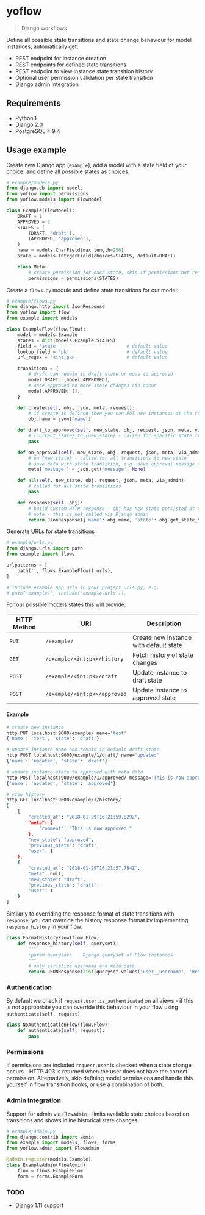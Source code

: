 # yoflow

> Django workflows

Define all possible state transitions and state change behaviour for model instances, automatically get:

* REST endpoint for instance creation
* REST endpoints for defined state transitions
* REST endpoint to view instance state transition history
* Optional user permission validation per state transition
* Django admin integration

## Requirements

* Python3
* Django 2.0
* PostgreSQL ≥ 9.4

## Usage example

Create new Django app (`example`), add a model with a state field of your choice, and define all possible states as choices.

```python
# example/models.py
from django.db import models
from yoflow import permissions
from yoflow.models import FlowModel

class Example(FlowModel):
    DRAFT = 1
    APPROVED = 2
    STATES = (
        (DRAFT, 'draft'),
        (APPROVED, 'approved'),
    )
    name = models.CharField(max_length=256)
    state = models.IntegerField(choices=STATES, default=DRAFT)

    class Meta:
        # create permission for each state, skip if permissions not required
        permissions = permissions(STATES)
```

Create a `flows.py` module and define state transitions for our model:

```python
# example/flows.py
from django.http import JsonResponse
from yoflow import flow
from example import models

class ExampleFlow(flow.Flow):
    model = models.Example
    states = dict(models.Example.STATES)
    field = 'state'                         # default value
    lookup_field = 'pk'                     # default value
    url_regex = '<int:pk>'                  # default value

    transitions = {
        # draft can remain in draft state or move to approved
        model.DRAFT: [model.APPROVED],
        # once approved no more state changes can occur
        model.APPROVED: [],
    }

    def create(self, obj, json, meta, request):
        # if create is defined then you can PUT new instances at the root URL
        obj.name = json['name']

    def draft_to_approved(self, new_state, obj, request, json, meta, via_admin):
        # {current_state}_to_{new_state} - called for specific state transition
        pass

    def on_approval(self, new_state, obj, request, json, meta, via_admin):
        # on_{new_state} - called for all transitions to new state
        # save data with state transition, e.g. save approval message from request
        meta['message'] = json.get('message', None)

    def all(self, new_state, obj, request, json, meta, via_admin):
        # called for all state transitions
        pass

    def response(self, obj):
        # build custom HTTP response - obj has new state persisted at this point
        # note - this is not called via Django admin
        return JsonResponse({'name': obj.name, 'state': obj.get_state_display()})
```

Generate URLs for state transitions

```python
# example/urls.py
from django.urls import path
from example import flows

urlpatterns = [
    path('', flows.ExampleFlow().urls),
]

# include example app urls in your project urls.py, e.g.
# path('example/', include('example.urls')),
```

For our possible models states this will provide:

| HTTP Method | URI                          | Description                            |
| ----------- | ---------------------------- | -------------------------------------- |
| `PUT`       | `/example/`                  | Create new instance with default state |
| `GET`       | `/example/<int:pk>/history`  | Fetch history of state changes         |
| `POST`      | `/example/<int:pk>/draft`    | Update instance to draft state         |
| `POST`      | `/example/<int:pk>/approved` | Update instance to approved state      |

#### Example

```sh
# create new instance
http PUT localhost:9000/example/ name='test'
{'name': 'test', 'state': 'draft'}

# update instance name and remain in default draft state
http POST localhost:9000/example/1/draft/ name='updated'
{'name': 'updated', 'state': 'draft'}

# update instance state to approved with meta data
http POST localhost:9000/example/1/approved/ message='This is now approved!'
{'name': 'updated', 'state': 'approved'}

# view history
http GET localhost:9000/example/1/history/
[
    {
        "created_at": "2018-01-29T16:21:59.829Z",
        "meta": {
            "comment": "This is now approved!"
        },
        "new_state": "approved",
        "previous_state": "draft",
        "user": 1
    },
    {
        "created_at": "2018-01-29T16:21:57.794Z",
        "meta": null,
        "new_state": "draft",
        "previous_state": "draft",
        "user": 1
    }
]
```

Similarly to overriding the response format of state transitions with `response`, you can override the history response format by implementing `response_history` in your flow.

```python
class FormatHistoryFlow(flow.Flow):
    def response_history(self, queryset):
        """
        :param queryset:    Django queryset of Flow instances
        """
        # only serialize username and meta data
        return JSONResponse(list(queryset.values('user__username', 'meta')), safe=False)
```

### Authentication

By default we check if `request.user.is_authenticated` on all views - if this is not appropriate you can override this behaviour in your flow using `authenticate(self, request)`.

```python
class NoAuthenticationFlow(flow.Flow):
    def authenticate(self, request):
        pass
```

### Permissions

If permissions are included `request.user` is checked when a state change occurs - HTTP 403 is returned when the user does not have the correct permission. Alternatively, skip defining model permissions and handle this yourself in flow transition hooks, or use a combination of both.

### Admin Integration

Support for admin via `FlowAdmin` - limits available state choices based on transitions and shows inline historical state changes.

```python
# example/admin.py
from django.contrib import admin
from example import models, flows, forms
from yoflow.admin import FlowAdmin

@admin.register(models.Example)
class ExampleAdmin(FlowAdmin):
    flow = flows.ExampleFlow
    form = forms.ExampleForm
```

### TODO
* Django 1.11 support
